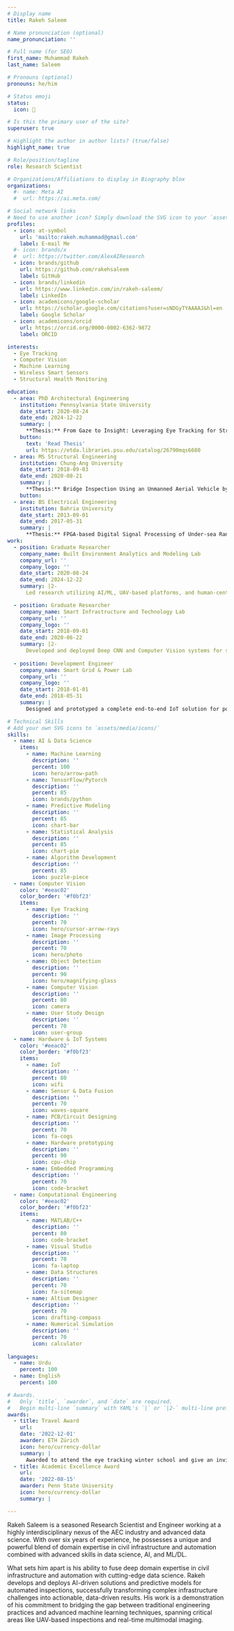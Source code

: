 ```yaml
---
# Display name
title: Rakeh Saleem

# Name pronunciation (optional)
name_pronunciation: ''

# Full name (for SEO)
first_name: Muhammad Rakeh
last_name: Saleem

# Pronouns (optional)
pronouns: he/him

# Status emoji
status:
  icon: 🚀

# Is this the primary user of the site?
superuser: true

# Highlight the author in author lists? (true/false)
highlight_name: true

# Role/position/tagline
role: Research Scientist

# Organizations/Affiliations to display in Biography blox
organizations:
  #- name: Meta AI
  #  url: https://ai.meta.com/

# Social network links
# Need to use another icon? Simply download the SVG icon to your `assets/media/icons/` folder.
profiles:
  - icon: at-symbol
    url: 'mailto:rakeh.muhammad@gmail.com'
    label: E-mail Me
  #- icon: brands/x
  #  url: https://twitter.com/AlexAIResearch
  - icon: brands/github
    url: https://github.com/rakehsaleem
    label: GitHub
  - icon: brands/linkedin
    url: https://www.linkedin.com/in/rakeh-saleem/
    label: LinkedIn
  - icon: academicons/google-scholar
    url: https://scholar.google.com/citations?user=sNDGyTYAAAAJ&hl=en
    label: Google Scholar
  - icon: academicons/orcid
    url: https://orcid.org/0000-0002-6362-9872
    label: ORCID

interests:
  - Eye Tracking
  - Computer Vision
  - Machine Learning
  - Wireless Smart Sensors
  - Structural Health Monitoring

education:
  - area: PhD Architectural Engineering
    institution: Pennsylvania State University
    date_start: 2020-08-24
    date_end: 2024-12-22
    summary: |
      **Thesis:** From Gaze to Insight: Leveraging Eye Tracking for Structural Inspection
    button:
      text: 'Read Thesis'
      url: https://etda.libraries.psu.edu/catalog/26790mqs6680
  - area: MS Structural Engineering
    institution: Chung-Ang University
    date_start: 2018-09-03
    date_end: 2020-08-21
    summary: |
      **Thesis:** Bridge Inspection Using an Unmanned Aerial Vehicle by Image Capturing and Geo-tagging System and Deep Convolutional Neural Network
    button:
  - area: BS Electrical Engineering
    institution: Bahria University
    date_start: 2013-09-01
    date_end: 2017-05-31
    summary: |
      **Thesis:** FPGA-based Digital Signal Processing of Under-sea Range Finder
work:
  - position: Graduate Researcher 
    company_name: Built Environment Analytics and Modeling Lab
    company_url: ''
    company_logo: ''
    date_start: 2020-08-24
    date_end: 2024-12-22
    summary: |2-
      Led research utilizing AI/ML, UAV-based platforms, and human-centric data (Eye Tracking) to develop and deploy reliable, intelligence-driven systems for faster and more accurate infrastructure inspection.

  - position: Graduate Researcher 
    company_name: Smart Infrastructure and Technology Lab
    company_url: ''
    company_logo: ''
    date_start: 2018-09-01
    date_end: 2020-06-22
    summary: |2-
      Developed and deployed Deep CNN and Computer Vision systems for site automation. Core deliverables included a UAV-based platform for high-accuracy asset diagnostics and a real-time monitoring system for construction safety and risk compliance.
        
  - position: Development Engineer
    company_name: Smart Grid & Power Lab
    company_url: ''
    company_logo: ''
    date_start: 2018-01-01
    date_end: 2018-05-31
    summary: |
      Designed and prototyped a complete end-to-end IoT solution for power transmission lines, integrating custom non-contact hardware with a cloud-based dashboard for real-time fault identification and data analysis.

# Technical Skills
# Add your own SVG icons to `assets/media/icons/`
skills:
  - name: AI & Data Science
    items:
      - name: Machine Learning
        description: ''
        percent: 100
        icon: hero/arrow-path
      - name: TensorFlow/Pytorch
        description: ''
        percent: 85
        icon: brands/python
      - name: Predictive Modeling
        description: ''
        percent: 85
        icon: chart-bar
      - name: Statistical Analysis
        description: ''
        percent: 85
        icon: chart-pie
      - name: Algorithm Development
        description: ''
        percent: 85
        icon: puzzle-piece
  - name: Computer Vision
    color: '#eeac02'
    color_border: '#f0bf23'
    items:
      - name: Eye Tracking
        description: ''
        percent: 70
        icon: hero/cursor-arrow-rays
      - name: Image Processing
        description: ''
        percent: 70
        icon: hero/photo
      - name: Object Detection
        description: ''
        percent: 90
        icon: hero/magnifying-glass
      - name: Computer Vision
        description: ''
        percent: 80
        icon: camera
      - name: User Study Design
        description: ''
        percent: 70
        icon: user-group  
  - name: Hardware & IoT Systems
    color: '#eeac02'
    color_border: '#f0bf23'
    items:
      - name: IoT
        description: ''
        percent: 80
        icon: wifi
      - name: Sensor & Data Fusion
        description: ''
        percent: 70
        icon: waves-square
      - name: PCB/Circuit Designing
        description: ''
        percent: 70
        icon: fa-cogs
      - name: Hardware prototyping
        description: ''
        percent: 90
        icon: cpu-chip
      - name: Embedded Programming
        description: ''
        percent: 70
        icon: code-bracket
  - name: Computational Engineering
    color: '#eeac02'
    color_border: '#f0bf23'
    items:
      - name: MATLAB/C++
        description: ''
        percent: 80
        icon: code-bracket
      - name: Visual Studio
        description: ''
        percent: 70
        icon: fa-laptop
      - name: Data Structures
        description: ''
        percent: 70
        icon: fa-sitemap
      - name: Altium Designer
        description: ''
        percent: 70
        icon: drafting-compass
      - name: Numerical Simulation
        description: ''
        percent: 70
        icon: calculator
                        
languages:
  - name: Urdu
    percent: 100
  - name: English
    percent: 100

# Awards.
#   Only `title`, `awarder`, and `date` are required.
#   Begin multi-line `summary` with YAML's `|` or `|2-` multi-line prefix and indent 2 spaces below.
awards:
  - title: Travel Award
    url: 
    date: '2022-12-01'
    awarder: ETH Zürich
    icon: hero/currency-dollar
    summary: |
      Awarded to attend the eye tracking winter school and give an invited talk.
  - title: Academic Excellence Award
    url: 
    date: '2022-08-15'
    awarder: Penn State University
    icon: hero/currency-dollar
    summary: |

---
```

Rakeh Saleem is a seasoned Research Scientist and Engineer working at a highly interdisciplinary nexus of the AEC industry and advanced data science. With over six years of experience, he possesses a unique and powerful blend of domain expertise in civil infrastructure and automation combined with advanced skills in data science, AI, and ML/DL.

What sets him apart is his ability to fuse deep domain expertise in civil infrastructure and automation with cutting-edge data science. Rakeh develops and deploys AI-driven solutions and predictive models for automated inspections, successfully transforming complex infrastructure challenges into actionable, data-driven results. His work is a demonstration of his commitment to bridging the gap between traditional engineering practices and advanced machine learning techniques, spanning critical areas like UAV-based inspections and real-time multimodal imaging.
